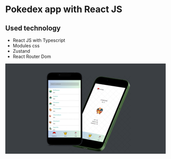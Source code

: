 # Pokedex app with React JS

## Used technology
- React JS with Typescript
- Modules css
- Zustand
- React Router Dom

![Mockup de la aplicación](./public/mockup-pokedex.png)